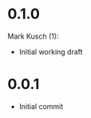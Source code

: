 # 0.1.0

Mark Kusch (1):

* Initial working draft

# 0.0.1

* Initial commit


<!-- vim: set nofen ts=4 sw=4 et: -->
